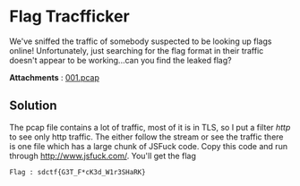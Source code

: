 # Flag Tracfficker

We've sniffed the traffic of somebody suspected to be looking up flags online! Unfortunately, just searching for the flag format in their traffic doesn't appear to be working...can you find the leaked flag?

**Attachments** : 
[001.pcap](https://cdn.discordapp.com/attachments/808487148332122144/969687352412876863/001.pcap)

## Solution

The pcap file contains a lot of traffic, most of it is in TLS, so I put a filter _http_ to see only http traffic. The either follow the stream or see the traffic 
there is one file which has a large chunk of JSFuck code. Copy this code and run through http://www.jsfuck.com/. You'll get the flag

```
Flag : sdctf{G3T_F*cK3d_W1r3SHaRK}
```

